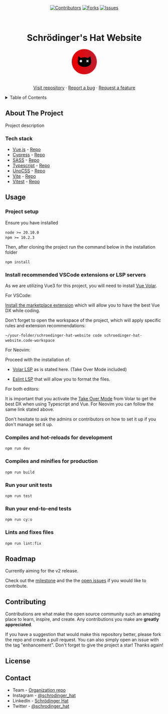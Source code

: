 <div align='center'>

[![Contributors][contributors-shield]][contributors-url]
[![Forks][forks-shield]][forks-url]
[![Issues][issues-shield]][issues-url]

</div>

<!-- PROJECT LOGO -->
<br />
<div align="center">
  <h1>Schrödinger's Hat Website</h1>

  <a href="https://schroedinger-hat.org/">
    <img src="src/assets/sh-logo-small.png" alt="Logo" width="80" height="80">
  </a>

  <p align="center">
    <!-- <br />
    <a href="https://github.com/schroedinger-Hat/schroedinger-hat-website/wiki"><strong>Explore the docs »</strong></a>
    <br /> -->
    <br />
    <a href="https://github.com/schroedinger-Hat/schroedinger-hat-website">Visit repository</a>
    ·
    <a href="https://github.com/schroedinger-Hat/schroedinger-hat-website/issues/new?assignees=&labels=&projects=&template=bug_report.md&title=%5BBUG%5D:">Report a bug</a>
    ·
    <a href="https://github.com/schroedinger-Hat/schroedinger-hat-website/issues/new?assignees=&labels=&projects=&template=feature_request.md&title=%5BFEATURE%5D:">Request a feature</a>
  </p>
</div>

<!-- TABLE OF CONTENTS -->
<details>
  <summary>Table of Contents</summary>
  <ol>
    <li>
      <a href="#about-the-project">About The Project</a>
      <ul>
        <li><a href="#tech-stack">Built With</a></li>
      </ul>
    </li>
    <li><a href="#usage">Usage</a></li>
    <li><a href="#roadmap">Roadmap</a></li>
    <li><a href="#contributing">Contributing</a></li>
    <li><a href="#license">License</a></li>
    <li><a href="#contact">Contact</a></li>
  </ol>
</details>

<!-- ABOUT THE PROJECT -->

## About The Project

Project description

### Tech stack
- [Vue.js](https://vuejs.org/) - [Repo](https://github.com/vuejs/core)
- [Cypress](https://www.cypress.io/) - [Repo](https://github.com/cypress-io/cypress)
- [SASS](https://sass-lang.com/) - [Repo](https://github.com/sass/sass)
- [Typescript](https://www.typescriptlang.org/) - [Repo](https://github.com/microsoft/TypeScript)
- [UnoCSS](https://unocss.dev/) - [Repo](https://github.com/unocss/unocss)
- [Vite](https://vitejs.dev/) - [Repo](https://github.com/vitejs/vite)
- [Vitest](https://vitest.dev/) - [Repo](https://github.com/vitest-dev/vitest)

<!-- USAGE EXAMPLES -->

## Usage

### Project setup

Ensure you have installed
```
node >= 20.10.0
npm >= 10.2.3
```

Then, after cloning the project run the command below in the installation folder

```
npm install
```

### Install recommended VSCode extensions or LSP servers

As we are utilizing Vue3 for this project, you will need to install [Vue Volar](https://github.com/vuejs/language-tools).

For VSCode:

[Install the marketplace extension](https://marketplace.visualstudio.com/items?itemName=Vue.volar) which will allow you to have the best Vue DX while coding.

Don't forget to open the workspace of the project, which will apply specific rules and extension recommendations:

```
~/your-folder/schroedinger-hat-website code schroedinger-hat-website.code-workspace
```

For Neovim:

Proceed with the installation of:
 - [Volar LSP](https://github.com/neovim/nvim-lspconfig/blob/master/doc/server_configurations.md#volar) as is stated here. (Take Over Mode included)

- [Eslint LSP](https://github.com/neovim/nvim-lspconfig/blob/master/doc/server_configurations.md#eslint) that will allow you to format the files.

For both editors:

It is important that you activate the [Take Over Mode](https://vuejs.org/guide/typescript/overview.html#volar-takeover-mode) from Volar to get the best DX when using Typescript and Vue. For Neovim you can follow the same link stated above.

Don't hesitate to ask the admins or contributors on how to set it up if you don't manage set it up.

### Compiles and hot-reloads for development

```
npm run dev
```

### Compiles and minifies for production

```
npm run build
```

### Run your unit tests

```
npm run test
```

### Run your end-to-end tests

```
npm run cy:o
```

### Lints and fixes files

```
npm run lint:fix
```

<!-- ROADMAP -->

## Roadmap
Currently aiming for the v2 release.

Check out the [milestone](https://github.com/schroedinger-Hat/schroedinger-hat-website/milestones) and the the [open issues](https://github.com/schroedinger-Hat/schroedinger-hat-website/issues) if you would like to contribute.

<!-- CONTRIBUTING -->

## Contributing

Contributions are what make the open source community such an amazing place to learn, inspire, and create. Any contributions you make are **greatly appreciated**.

If you have a suggestion that would make this repository better, please fork the repo and create a pull request. You can also simply open an issue with the tag "enhancement".
Don't forget to give the project a star! Thanks again!

<!-- LICENSE -->

## License

<!-- CONTACT -->

## Contact

- Team - [Organization repo](https://github.com/orgs/schroedinger-Hat/people)
- Instagram - [@schrodinger_hat](https://www.instagram.com/schrodinger_hat)
- LinkedIn - [Schrödinger Hat](https://www.linkedin.com/company/schroedinger-hat/mycompany/)
- Twitter - [@schrodinger_hat](https://twitter.com/schrodinger_hat)

<!-- MARKDOWN LINKS & IMAGES -->
<!-- https://www.markdownguide.org/basic-syntax/#reference-style-links -->

[contributors-shield]: https://img.shields.io/github/contributors/schroedinger-Hat/schroedinger-hat-website.svg?style=for-the-badge
[contributors-url]: https://github.com/schroedinger-Hat/schroedinger-hat-website/graphs/contributors
[forks-shield]: https://img.shields.io/github/forks/schroedinger-Hat/schroedinger-hat-website.svg?style=for-the-badge
[forks-url]: https://github.com/schroedinger-Hat/schroedinger-hat-website/network/members
[issues-shield]: https://img.shields.io/github/issues/schroedinger-Hat/schroedinger-hat-website.svg?style=for-the-badge
[issues-url]: https://github.com/schroedinger-Hat/schroedinger-hat-website/issues
